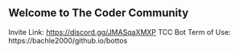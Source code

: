 ## Welcome to The Coder Community

Invite Link: https://discord.gg/JMASqaXMXP
TCC Bot Term of Use: https://bachle2000/github.io/bottos
